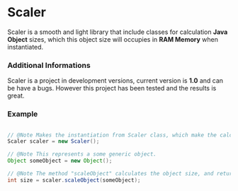 # Scaler
Scaler is a smooth and light library that include classes for calculation **Java Object** sizes, which this object size will
occupies in **RAM Memory** when instantiated.

### Additional Informations
Scaler is a project in development versions, current version is **1.0** and can be have a bugs. However this project has been
tested and the results is great.

### Example
```java

// @Note Makes the instantiation from Scaler class, which make the calculations from object size.
Scaler scaler = new Scaler();

// @Note This represents a some generic object.
Object someObject = new Object();

// @Note The method "scaleObject" calculates the object size, and returns this size with an integer value.
int size = scaler.scaleObject(someObject);

```
